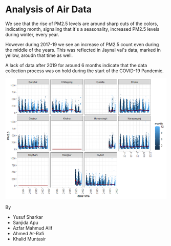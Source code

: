 # Analysis of Air Data

We see that the rise of PM2.5 levels are around sharp cuts of the colors, indicating month, signaling that it's a seasonality, increased PM2.5 levels during winter, every year.

However during 2017-19 we see an increase of PM2.5 count even during the middle of the years. This was reflected in Jaynal vai's data, marked in yellow, aroudn that time as well.

A lack of data after 2019 for around 6 months indicate that the data collection process was on hold during the start of the COVID-19 Pandemic.

![Data analysis](./Session_3_Room_3_Plot.png)

By

- Yusuf Sharkar
- Sanjida Apu
- Azfar Mahmud Alif
- Ahmed Ar-Rafi
- Khalid Muntasir